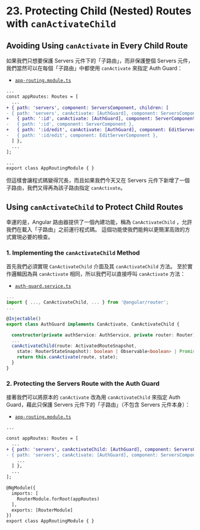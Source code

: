 # 23. Protecting Child (Nested) Routes with `canActivateChild`

## Avoiding Using `canActivate` in Every Child Route

如果我們只想要保護 Servers 元件下的「子路由」，而非保護整個 Servers 元件，我們當然可以在每個「子路由」中都使用 `canActivate` 來指定 Auth Guard：

- [`app-routing.module.ts`](../../routing-app/src/app/app-routing.module.ts)

```diff
...
const appRoutes: Routes = [
  ...
+ { path: 'servers', component: ServersComponent, children: [
- { path: 'servers', canActivate: [AuthGuard], component: ServersComponent, children: [
+   { path: ':id', canActivate: [AuthGuard], component: ServerComponent },
-   { path: ':id', component: ServerComponent },
+   { path: ':id/edit', canActivate: [AuthGuard], component: EditServerComponent },
-   { path: ':id/edit', component: EditServerComponent },
  ] },
  ...
];

...
export class AppRoutingModule { }
```

但這樣會讓程式碼變得冗長，而且如果我們今天又在 Servers 元件下新增了一個子路由，我們又得再為該子路由指定 `canActivate`。

## Using `canActivateChild` to Protect Child Routes

幸運的是，Angular 路由器提供了一個內建功能，稱為 `CanActivateChild` ，允許我們在載入「子路由」之前運行程式碼。 這個功能使我們能夠以更簡潔高效的方式實現必要的檢查。

### 1. Implementing the `canActivateChild` Method

首先我們必須實現 `CanActivateChild` 介面及其 `canActivateChild` 方法。 至於實作邏輯因為與 `canActivate` 相同，所以我們可以直接呼叫 `canActivate` 方法：

- [`auth-guard.service.ts`](../../routing-app/src/app/auth-guard.service.ts)

```ts
...
import { ..., CanActivateChild, ... } from '@angular/router';
...

@Injectable()
export class AuthGuard implements CanActivate, CanActivateChild {

  constructor(private authService: AuthService, private router: Router) {}
  ...
  canActivateChild(route: ActivatedRouteSnapshot,
    state: RouterStateSnapshot): boolean | Observable<boolean> | Promise<boolean> {
    return this.canActivate(route, state);
  }
}
```

### 2. Protecting the Servers Route with the Auth Guard

接著我們可以將原本的 `canActivate` 改為用 `canActivateChild` 來指定 Auth Guard，藉此只保護 Servers 元件下的「子路由」（不包含 Servers 元件本身）：

- [`app-routing.module.ts`](../../routing-app/src/app/app-routing.module.ts)

```diff
...

const appRoutes: Routes = [
  ...
+ { path: 'servers', canActivateChild: [AuthGuard], component: ServersComponent, children: [
- { path: 'servers', canActivate: [AuthGuard], component: ServersComponent, children: [
    ...
  ] },
  ...
];

@NgModule({
  imports: [
    RouterModule.forRoot(appRoutes)
  ],
  exports: [RouterModule]
})
export class AppRoutingModule { }
```

